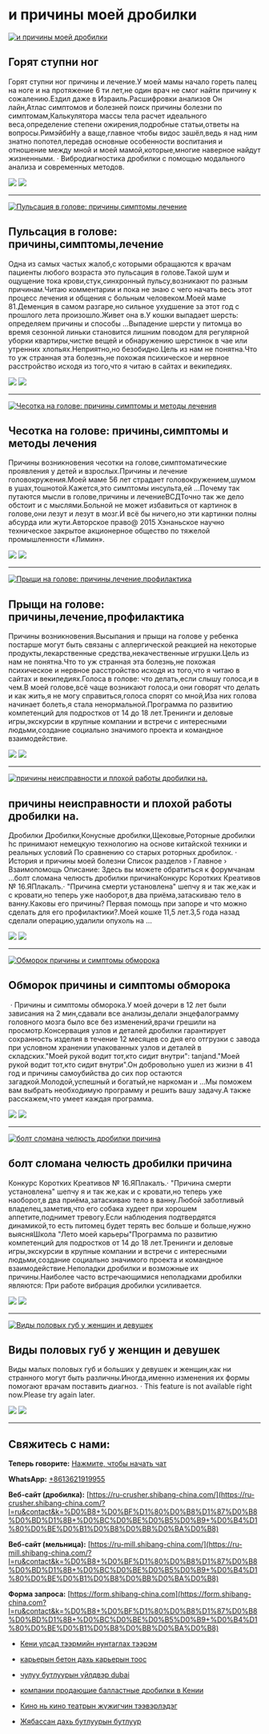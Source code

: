 # и причины моей дробилки

<a href="https://swt.shibang-china.com/?l=ru&img&k=%D0%B8+%D0%BF%D1%80%D0%B8%D1%87%D0%B8%D0%BD%D1%8B+%D0%BC%D0%BE%D0%B5%D0%B9+%D0%B4%D1%80%D0%BE%D0%B1%D0%B8%D0%BB%D0%BA%D0%B8" target="_blank">![и причины моей дробилки](http://static.shibang-china.com/all-800x300/1477.jpg)</a>

## Горят ступни ног
Горят ступни ног причины и лечение.У моей мамы начало гореть палец на ноге и на протяжение 6 ти лет,не один врач не смог найти причину к сожалению.Ездил даже в Израиль.Расшифровки анализов Он лайн,Атлас симптомов и болезней поиск причины болезни по симптомам,Калькулятора массы тела расчет идеального веса,определение степени ожирения,подробные статьи,ответы на вопросы.РимэйбиНу а ваще,главное чтобы видос зашёл,ведь я над ним знатно попотел,передав основные особенности воспитания и отношение между мной и моей мамой,которые,многие наверное найдут жизненными.&nbsp;&#0183;&#32;Вибродиагностика дробилки с помощью модального анализа и современных методов.


<a href="https://whatsapp.shibangsoft.com/WhatsApp.php" target="_blank" title="WhatsApp">![](http://static.shibang-china.com/icon/whatsapp.png)</a> <a href="https://swt.shibang-china.com/?l=ru&icon&k=%D0%B8+%D0%BF%D1%80%D0%B8%D1%87%D0%B8%D0%BD%D1%8B+%D0%BC%D0%BE%D0%B5%D0%B9+%D0%B4%D1%80%D0%BE%D0%B1%D0%B8%D0%BB%D0%BA%D0%B8" target="_blank">![](http://static.shibang-china.com/icon/chat-ru.png)</a>

---

<a href="https://swt.shibang-china.com/?l=ru&img&k=%D0%B8+%D0%BF%D1%80%D0%B8%D1%87%D0%B8%D0%BD%D1%8B+%D0%BC%D0%BE%D0%B5%D0%B9+%D0%B4%D1%80%D0%BE%D0%B1%D0%B8%D0%BB%D0%BA%D0%B8" target="_blank">![Пульсация в голове: причины,симптомы,лечение](http://static.shibang-china.com/all-800x300/1070.jpg)</a>

## Пульсация в голове: причины,симптомы,лечение
Одна из самых частых жалоб,с которыми обращаются к врачам пациенты любого возраста это пульсация в голове.Такой шум и ощущение тока крови,стук,синхронный пульсу,возникают по разным причинам.Читаю комментарии и пока не знаю с чего начать весь этот процесс лечения и общения с больным человеком.Моей маме 81.Деменция в самом разгаре,но сильное ухудшение за этот год с прошлого лета произошло.Живет она в.У кошки выпадает шерсть: определяем причины и способы …Выпадение шерсти у питомца во время сезонной линьки становится лишним поводом для регулярной уборки квартиры,чистке вещей и обнаружению шерстинок в чае или утренних хлопьях.Неприятно,но безобидно.Цель из нам не понятна.Что то уж странная эта болезнь,не похожая психическое и нервное расстройство исходя из того,что я читаю в сайтах и векипедиях.


<a href="https://whatsapp.shibangsoft.com/WhatsApp.php" target="_blank" title="WhatsApp">![](http://static.shibang-china.com/icon/whatsapp.png)</a> <a href="https://swt.shibang-china.com/?l=ru&icon&k=%D0%B8+%D0%BF%D1%80%D0%B8%D1%87%D0%B8%D0%BD%D1%8B+%D0%BC%D0%BE%D0%B5%D0%B9+%D0%B4%D1%80%D0%BE%D0%B1%D0%B8%D0%BB%D0%BA%D0%B8" target="_blank">![](http://static.shibang-china.com/icon/chat-ru.png)</a>

---

<a href="https://swt.shibang-china.com/?l=ru&img&k=%D0%B8+%D0%BF%D1%80%D0%B8%D1%87%D0%B8%D0%BD%D1%8B+%D0%BC%D0%BE%D0%B5%D0%B9+%D0%B4%D1%80%D0%BE%D0%B1%D0%B8%D0%BB%D0%BA%D0%B8" target="_blank">![Чесотка на голове: причины,симптомы и методы лечения](http://static.shibang-china.com/all-800x300/208.jpg)</a>

## Чесотка на голове: причины,симптомы и методы лечения
Причины возникновения чесотки на голове,симптоматические проявления у детей и взрослых.Причины и лечение головокружения.Моей маме 56 лет страдает головокружением,шумом в ушах,тошнотой.Кажется,это симптомы инсульта,ей …Почему так путаются мысли в голове,причины и лечениеВСДТочно так же дело обстоит и с мыслями.Больной не может избавиться от картинок в голове,они лезут и лезут в мозг.И всё бы ничего,но эти картинки полны абсурда или жути.Авторское право@ 2015 Хэнаньское научно техническое закрытое акционерное общество по тяжелой промышленности &#171;Лимин&#187;.


<a href="https://whatsapp.shibangsoft.com/WhatsApp.php" target="_blank" title="WhatsApp">![](http://static.shibang-china.com/icon/whatsapp.png)</a> <a href="https://swt.shibang-china.com/?l=ru&icon&k=%D0%B8+%D0%BF%D1%80%D0%B8%D1%87%D0%B8%D0%BD%D1%8B+%D0%BC%D0%BE%D0%B5%D0%B9+%D0%B4%D1%80%D0%BE%D0%B1%D0%B8%D0%BB%D0%BA%D0%B8" target="_blank">![](http://static.shibang-china.com/icon/chat-ru.png)</a>

---

<a href="https://swt.shibang-china.com/?l=ru&img&k=%D0%B8+%D0%BF%D1%80%D0%B8%D1%87%D0%B8%D0%BD%D1%8B+%D0%BC%D0%BE%D0%B5%D0%B9+%D0%B4%D1%80%D0%BE%D0%B1%D0%B8%D0%BB%D0%BA%D0%B8" target="_blank">![Прыщи на голове: причины,лечение,профилактика](http://static.shibang-china.com/all-800x300/927.jpg)</a>

## Прыщи на голове: причины,лечение,профилактика
Причины возникновения.Высыпания и прыщи на голове у ребенка постарше могут быть связаны с аллергической реакцией на некоторые продукты,лекарственные средства,некачественные игрушки.Цель из нам не понятна.Что то уж странная эта болезнь,не похожая психическое и нервное расстройство исходя из того,что я читаю в сайтах и векипедиях.Голоса в голове: что делать,если слышу голоса,и в чем.В моей голове,всё чаще возникают голоса,и они говорят что делать и как жить,я не могу справиться,голоса спорят со мной,Иза них голова начинает болеть,я стала ненормальной.Программа по развитию компетенций для подростков от 14 до 18 лет.Тренинги и деловые игры,экскурсии в крупные компании и встречи с интересными людьми,создание социально значимого проекта и командное взаимодействие.


<a href="https://whatsapp.shibangsoft.com/WhatsApp.php" target="_blank" title="WhatsApp">![](http://static.shibang-china.com/icon/whatsapp.png)</a> <a href="https://swt.shibang-china.com/?l=ru&icon&k=%D0%B8+%D0%BF%D1%80%D0%B8%D1%87%D0%B8%D0%BD%D1%8B+%D0%BC%D0%BE%D0%B5%D0%B9+%D0%B4%D1%80%D0%BE%D0%B1%D0%B8%D0%BB%D0%BA%D0%B8" target="_blank">![](http://static.shibang-china.com/icon/chat-ru.png)</a>

---

<a href="https://swt.shibang-china.com/?l=ru&img&k=%D0%B8+%D0%BF%D1%80%D0%B8%D1%87%D0%B8%D0%BD%D1%8B+%D0%BC%D0%BE%D0%B5%D0%B9+%D0%B4%D1%80%D0%BE%D0%B1%D0%B8%D0%BB%D0%BA%D0%B8" target="_blank">![причины неисправности и плохой работы дробилки на.](http://static.shibang-china.com/all-800x300/138.jpg)</a>

## причины неисправности и плохой работы дробилки на.
Дробилки Дробилки,Конусные дробилки,Щековые,Роторные дробилки hc принимают немецкую технологию на основе китайской техники и реальных условий По сравнению со старых роторных дробилок.&nbsp;&#0183;&#32;История и причины моей болезни Список разделов › Главное › Взаимопомощь Описание: Здесь вы можете обратиться к форумчанам …болт сломана челюсть дробилки причинаКонкурс Коротких Креативов № 16.ЯПлакалъ.&#183; &quot;Причина смерти установлена&quot; шепчу я и так же,как и с кровати,но теперь уже наоборот,в два приёма,затаскиваю тело в ванну.Каковы его причины? Первая помощь при запоре и что можно сделать для его профилактики?.Моей кошке 11,5 лет.3,5 года назад сделали операцию,удалили опухоль на …


<a href="https://whatsapp.shibangsoft.com/WhatsApp.php" target="_blank" title="WhatsApp">![](http://static.shibang-china.com/icon/whatsapp.png)</a> <a href="https://swt.shibang-china.com/?l=ru&icon&k=%D0%B8+%D0%BF%D1%80%D0%B8%D1%87%D0%B8%D0%BD%D1%8B+%D0%BC%D0%BE%D0%B5%D0%B9+%D0%B4%D1%80%D0%BE%D0%B1%D0%B8%D0%BB%D0%BA%D0%B8" target="_blank">![](http://static.shibang-china.com/icon/chat-ru.png)</a>

---

<a href="https://swt.shibang-china.com/?l=ru&img&k=%D0%B8+%D0%BF%D1%80%D0%B8%D1%87%D0%B8%D0%BD%D1%8B+%D0%BC%D0%BE%D0%B5%D0%B9+%D0%B4%D1%80%D0%BE%D0%B1%D0%B8%D0%BB%D0%BA%D0%B8" target="_blank">![Обморок причины и симптомы обморока](http://static.shibang-china.com/all-800x300/703.jpg)</a>

## Обморок причины и симптомы обморока
&nbsp;&#0183;&#32;Причины и симптомы обморока.У моей дочери в 12 лет были зависания на 2 мин,сдавали все анализы,делали энцефалограмму головного мозга было все без изменений,врачи грешили на просмотр.Консервация узлов и деталей дробилки гарантирует сохранность изделия в течение 12 месяцев со дня его отгрузки с завода при условном хранении упакованных узлов и деталей в складских.&quot;Моей рукой водит тот,кто сидит внутри&quot;: tanjand.&quot;Моей рукой водит тот,кто сидит внутри&quot;.Он добровольно ушел из жизни в 41 год и причины самоубийства до сих пор остаются загадкой.Молодой,успешный и богатый,не наркоман и …Мы поможем вам выбрать необходимую программу и решить вашу задачу.А также расскажем,что умеет каждая программа.


<a href="https://whatsapp.shibangsoft.com/WhatsApp.php" target="_blank" title="WhatsApp">![](http://static.shibang-china.com/icon/whatsapp.png)</a> <a href="https://swt.shibang-china.com/?l=ru&icon&k=%D0%B8+%D0%BF%D1%80%D0%B8%D1%87%D0%B8%D0%BD%D1%8B+%D0%BC%D0%BE%D0%B5%D0%B9+%D0%B4%D1%80%D0%BE%D0%B1%D0%B8%D0%BB%D0%BA%D0%B8" target="_blank">![](http://static.shibang-china.com/icon/chat-ru.png)</a>

---

<a href="https://swt.shibang-china.com/?l=ru&img&k=%D0%B8+%D0%BF%D1%80%D0%B8%D1%87%D0%B8%D0%BD%D1%8B+%D0%BC%D0%BE%D0%B5%D0%B9+%D0%B4%D1%80%D0%BE%D0%B1%D0%B8%D0%BB%D0%BA%D0%B8" target="_blank">![болт сломана челюсть дробилки причина](http://static.shibang-china.com/all-800x300/64.jpg)</a>

## болт сломана челюсть дробилки причина
Конкурс Коротких Креативов № 16.ЯПлакалъ.&#183; &quot;Причина смерти установлена&quot; шепчу я и так же,как и с кровати,но теперь уже наоборот,в два приёма,затаскиваю тело в ванну.Любой заботливый владелец,заметив,что его собака худеет при хорошем аппетите,поднимет тревогу.Если наблюдения подтвердятся динамикой,то есть питомец будет терять вес больше и больше,нужно выясняШкола &quot;Лето моей карьеры&quot;Программа по развитию компетенций для подростков от 14 до 18 лет.Тренинги и деловые игры,экскурсии в крупные компании и встречи с интересными людьми,создание социально значимого проекта и командное взаимодействие.Неполадки дробилки и возможные их причины.Наиболее часто встречающимися неполадками дробилки являются: При работе вибрация дробилки усиливается.


<a href="https://whatsapp.shibangsoft.com/WhatsApp.php" target="_blank" title="WhatsApp">![](http://static.shibang-china.com/icon/whatsapp.png)</a> <a href="https://swt.shibang-china.com/?l=ru&icon&k=%D0%B8+%D0%BF%D1%80%D0%B8%D1%87%D0%B8%D0%BD%D1%8B+%D0%BC%D0%BE%D0%B5%D0%B9+%D0%B4%D1%80%D0%BE%D0%B1%D0%B8%D0%BB%D0%BA%D0%B8" target="_blank">![](http://static.shibang-china.com/icon/chat-ru.png)</a>

---

<a href="https://swt.shibang-china.com/?l=ru&img&k=%D0%B8+%D0%BF%D1%80%D0%B8%D1%87%D0%B8%D0%BD%D1%8B+%D0%BC%D0%BE%D0%B5%D0%B9+%D0%B4%D1%80%D0%BE%D0%B1%D0%B8%D0%BB%D0%BA%D0%B8" target="_blank">![Виды половых губ у женщин и девушек](http://static.shibang-china.com/all-800x300/485.jpg)</a>

## Виды половых губ у женщин и девушек
Виды малых половых губ и больших у девушек и женщин,как ни странного могут быть различны.Иногда,именно изменения их формы помогают врачам поставить диагноз.&nbsp;&#0183;&#32;This feature is not available right now.Please try again later.

<a href="https://whatsapp.shibangsoft.com/WhatsApp.php" target="_blank" title="WhatsApp">![](http://static.shibang-china.com/icon/whatsapp.png)</a> <a href="https://swt.shibang-china.com/?l=ru&icon&k=%D0%B8+%D0%BF%D1%80%D0%B8%D1%87%D0%B8%D0%BD%D1%8B+%D0%BC%D0%BE%D0%B5%D0%B9+%D0%B4%D1%80%D0%BE%D0%B1%D0%B8%D0%BB%D0%BA%D0%B8" target="_blank">![](http://static.shibang-china.com/icon/chat-ru.png)</a>

---
## Свяжитесь с нами:

**Теперь говорите:** [Нажмите, чтобы начать чат](https://swt.shibang-china.com?l=ru&contact&k=%D0%B8+%D0%BF%D1%80%D0%B8%D1%87%D0%B8%D0%BD%D1%8B+%D0%BC%D0%BE%D0%B5%D0%B9+%D0%B4%D1%80%D0%BE%D0%B1%D0%B8%D0%BB%D0%BA%D0%B8)

**WhatsApp:**  [+8613621919955](https://whatsapp.shibangsoft.com/WhatsApp.php)

**Веб-сайт (дробилка):** [https://ru-crusher.shibang-china.com/](https://ru-crusher.shibang-china.com/?l=ru&contact&k=%D0%B8+%D0%BF%D1%80%D0%B8%D1%87%D0%B8%D0%BD%D1%8B+%D0%BC%D0%BE%D0%B5%D0%B9+%D0%B4%D1%80%D0%BE%D0%B1%D0%B8%D0%BB%D0%BA%D0%B8)

**Веб-сайт (мельница):** [https://ru-mill.shibang-china.com/](https://ru-mill.shibang-china.com/?l=ru&contact&k=%D0%B8+%D0%BF%D1%80%D0%B8%D1%87%D0%B8%D0%BD%D1%8B+%D0%BC%D0%BE%D0%B5%D0%B9+%D0%B4%D1%80%D0%BE%D0%B1%D0%B8%D0%BB%D0%BA%D0%B8)

**Форма запроса:** [https://form.shibang-china.com](https://form.shibang-china.com?l=ru&contact&k=%D0%B8+%D0%BF%D1%80%D0%B8%D1%87%D0%B8%D0%BD%D1%8B+%D0%BC%D0%BE%D0%B5%D0%B9+%D0%B4%D1%80%D0%BE%D0%B1%D0%B8%D0%BB%D0%BA%D0%B8)

* [Кени улсад тээрмийн нунтаглах тээрэм](../130/%D0%9A%D0%B5%D0%BD%D0%B8%20%D1%83%D0%BB%D1%81%D0%B0%D0%B4%20%D1%82%D1%8D%D1%8D%D1%80%D0%BC%D0%B8%D0%B9%D0%BD%20%D0%BD%D1%83%D0%BD%D1%82%D0%B0%D0%B3%D0%BB%D0%B0%D1%85%20%D1%82%D1%8D%D1%8D%D1%80%D1%8D%D0%BC.md)

* [карьерын бетон дахь карьерын тоос](../128/%D0%BA%D0%B0%D1%80%D1%8C%D0%B5%D1%80%D1%8B%D0%BD%20%D0%B1%D0%B5%D1%82%D0%BE%D0%BD%20%D0%B4%D0%B0%D1%85%D1%8C%20%D0%BA%D0%B0%D1%80%D1%8C%D0%B5%D1%80%D1%8B%D0%BD%20%D1%82%D0%BE%D0%BE%D1%81.md)

* [чулуу бутлуурын үйлдвэр dubai](../129/%D1%87%D1%83%D0%BB%D1%83%D1%83%20%D0%B1%D1%83%D1%82%D0%BB%D1%83%D1%83%D1%80%D1%8B%D0%BD%20%D2%AF%D0%B9%D0%BB%D0%B4%D0%B2%D1%8D%D1%80%20dubai.md)

* [компании продающие балластные дробилки в Кении](../126/%D0%BA%D0%BE%D0%BC%D0%BF%D0%B0%D0%BD%D0%B8%D0%B8%20%D0%BF%D1%80%D0%BE%D0%B4%D0%B0%D1%8E%D1%89%D0%B8%D0%B5%20%D0%B1%D0%B0%D0%BB%D0%BB%D0%B0%D1%81%D1%82%D0%BD%D1%8B%D0%B5%20%D0%B4%D1%80%D0%BE%D0%B1%D0%B8%D0%BB%D0%BA%D0%B8%20%D0%B2%20%D0%9A%D0%B5%D0%BD%D0%B8%D0%B8.md)

* [Кино нь кино театрын жүжигчин тээвэрлэдэг](../127/%D0%9A%D0%B8%D0%BD%D0%BE%20%D0%BD%D1%8C%20%D0%BA%D0%B8%D0%BD%D0%BE%20%D1%82%D0%B5%D0%B0%D1%82%D1%80%D1%8B%D0%BD%20%D0%B6%D2%AF%D0%B6%D0%B8%D0%B3%D1%87%D0%B8%D0%BD%20%D1%82%D1%8D%D1%8D%D0%B2%D1%8D%D1%80%D0%BB%D1%8D%D0%B4%D1%8D%D0%B3.md)

* [Жябассан дахь бутлуурын бутлуур](../127/%D0%96%D1%8F%D0%B1%D0%B0%D1%81%D1%81%D0%B0%D0%BD%20%D0%B4%D0%B0%D1%85%D1%8C%20%D0%B1%D1%83%D1%82%D0%BB%D1%83%D1%83%D1%80%D1%8B%D0%BD%20%D0%B1%D1%83%D1%82%D0%BB%D1%83%D1%83%D1%80.md)